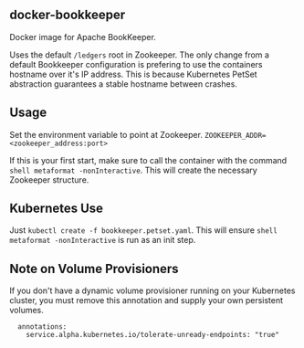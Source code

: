 ## docker-bookkeeper

Docker image for Apache BookKeeper.

Uses the default `/ledgers` root in Zookeeper.
The only change from a default Bookkeeper configuration is prefering to
use the containers hostname over it's IP address. This is because Kubernetes
PetSet abstraction guarantees a stable hostname between crashes.

## Usage

Set the environment variable to point at Zookeeper.
`ZOOKEEPER_ADDR=<zookeeper_address:port>`

If this is your first start, make sure to call the container with the
command `shell metaformat -nonInteractive`. This will create the necessary
Zookeeper structure.

## Kubernetes Use

Just `kubectl create -f bookkeeper.petset.yaml`. This will ensure
`shell metaformat -nonInteractive` is run as an init step.

## Note on Volume Provisioners
If you don't have a dynamic volume provisioner running on your Kubernetes cluster, you must remove this annotation and
supply your own persistent volumes.

```
  annotations:
    service.alpha.kubernetes.io/tolerate-unready-endpoints: "true"
```